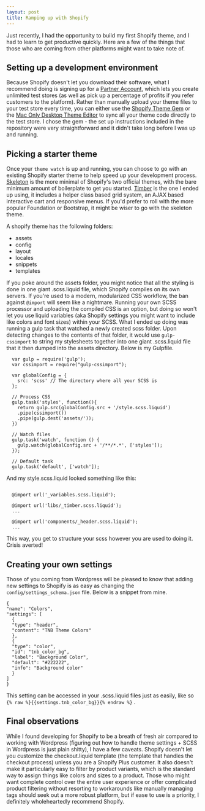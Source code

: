 ```yaml
---
layout: post
title: Ramping up with Shopify
---
```


Just recently, I had the opportunity to build my first Shopify theme, and I had to learn to get productive quickly. Here are a few of the things that those who are coming from other platforms might want to take note of.

## Setting up a development environment

Because Shopify doesn't let you download their software, what I recommend doing is signing up for a [Partner Account](https://www.shopify.com/partners), which lets you create unlimited test stores (as well as pick up a percentage of profits if you refer customers to the platform). Rather than manually upload your theme files to your test store every time, you can either use the [Shopify Theme Gem](https://github.com/Shopify/shopify_theme) or the [Mac Only Desktop Theme Editor](https://apps.shopify.com/desktop-theme-editor) to sync all your theme code directly to the test store. I chose the gem - the set up instructions included in the repository were very straightforward and it didn't take long before I was up and running.

## Picking a starter theme

Once your `theme watch` is up and running, you can choose to go with an existing Shopify starter theme to help speed up your development process. [Skeleton](http://shopify.github.io/skeleton-theme/) is the more minimal of Shopify's two official themes, with the bare minimum amount of boilerplate to get you started. [Timber](http://shopify.github.io/Timber/) is the one I ended up using, it includes a helper class based grid system, an AJAX based interactive cart and responsive menus. If you'd prefer to roll with the more popular Foundation or Bootstrap, it might be wiser to go with the skeleton theme.

A shopify theme has the following folders:

- assets
- config
- layout
- locales
- snippets
- templates

If you poke around the assets folder, you might notice that all the styling is done in one giant .scss.liquid file, which Shopify compiles on its own servers. If you're used to a modern, modularized CSS workflow, the ban against `@import` will seem like a nightmare. Running your own SCSS processor and uploading the compiled CSS is an option, but doing so won't let you use liquid variables (aka Shopify settings you might want to include like colors and font sizes) within your SCSS. What I ended up doing was running a gulp task that watched a newly created scss folder. Upon detecting changes to the contents of that folder, it would use `gulp-cssimport` to string my stylesheets together into one giant .scss.liquid file that it then dumped into the assets directory. Below is my Gulpfile.

```
  var gulp = require('gulp');
  var cssimport = require("gulp-cssimport");

  var globalConfig = {
    src: 'scss' // The directory where all your SCSS is
  };

  // Process CSS
  gulp.task('styles', function(){
    return gulp.src(globalConfig.src + '/style.scss.liquid')
    .pipe(cssimport())
    .pipe(gulp.dest('assets/'));
  })

  // Watch files
  gulp.task('watch', function () {
    gulp.watch(globalConfig.src + '/**/*.*', ['styles']);
  });

  // Default task
  gulp.task('default', ['watch']);
```

And my style.scss.liquid looked something like this:

```

  @import url('_variables.scss.liquid');

  @import url('libs/_timber.scss.liquid');
  ...

  @import url('components/_header.scss.liquid');
  ...
```

This way, you get to structure your scss however you are used to doing it. Crisis averted!

## Creating your own settings

Those of you coming from Wordpress will be pleased to know that adding new settings to Shopify is as easy as changing the `config/settings_schema.json` file. Below is a snippet from mine.

    {
    "name": "Colors",
    "settings": [
      {
      "type": "header",
      "content": "TNB Theme Colors"
      },
      {
      "type": "color",
      "id": "tnb_color_bg",
      "label": "Background Color",
      "default": "#222222",
      "info": "Background color"
      }
    ]
    }

This setting can be accessed in your .scss.liquid files just as easily, like so `{% raw %}{{settings.tnb_color_bg}}{% endraw %}` .

## Final observations

While I found developing for Shopify to be a breath of fresh air compared to working with Wordpress (figuring out how to handle theme settings + SCSS in Wordpress is just plain shitty), I have a few caveats. Shopify doesn't let you customize the checkout.liquid template (the template that handles the checkout process) unless you are a Shopify Plus customer. It also doesn't make it particularly easy to filter by product variants, which is the standard way to assign things like colors and sizes to a product. Those who might want complete control over the entire user experience or offer complicated product filtering without resorting to workarounds like manually managing tags should seek out a more robust platform, but if ease to use is a priority, I definitely wholeheartedly recommend Shopify.
